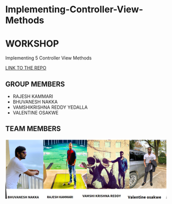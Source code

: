 # Implementing-Controller-View-Methods

# WORKSHOP
  Implementing 5 Controller View Methods
  
  [LINK TO THE REPO](https://rajeshoo7.github.io/Implementing-Controller-View-Methods/)
  
## GROUP MEMBERS
- RAJESH KAMMARI
- BHUVANESH NAKKA
- VAMSHIKRISHNA REDDY YEDALLA
- VALENTINE OSAKWE
## TEAM MEMBERS

![TEAM](/pic/TEAM.png)
